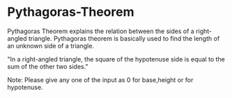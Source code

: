 # Pythagoras-Theorem

Pythagoras Theorem explains the relation between the sides of a right-angled triangle. Pythagoras theorem is basically used to find the length of an unknown side of a triangle.

"In a right-angled triangle, the square of the hypotenuse side is equal to the sum of the other two sides."

Note: Please give any one of the input as 0 for base,height or for hypotenuse. 
